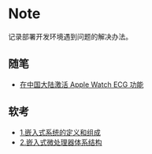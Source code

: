# Note 
记录部署开发环境遇到问题的解决办法。

## 随笔
- [在中国大陆激活 Apple Watch ECG 功能](../Note/在中国大陆激活%20Apple%20Watch%20ECG%20功能.md)
## 软考
- [1.嵌入式系统的定义和组成](../Note/1.嵌入式系统基础知识.md)
- [2.嵌入式微处理器体系结构](../Note/2.嵌入式微处理器体系结构.md)